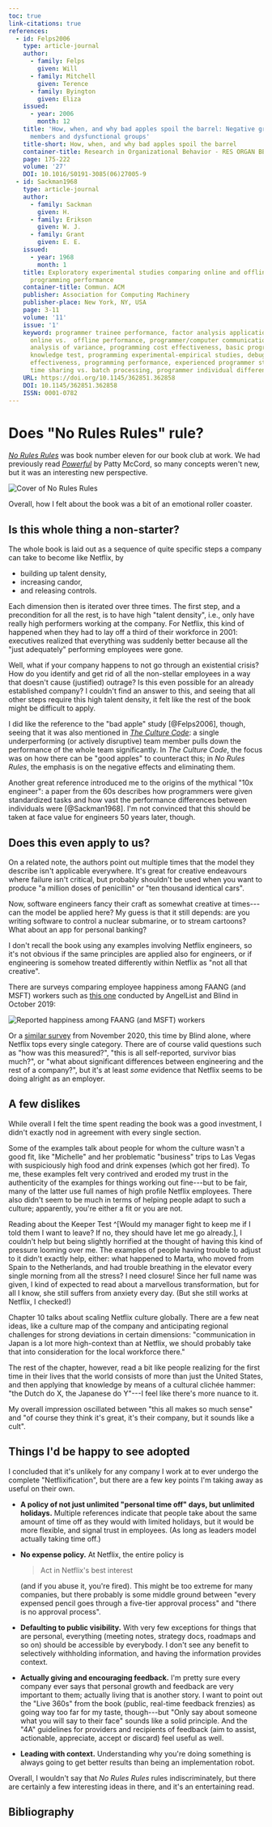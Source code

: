 ```yaml
---
toc: true
link-citations: true
references:
  - id: Felps2006
    type: article-journal
    author:
      - family: Felps
        given: Will
      - family: Mitchell
        given: Terence
      - family: Byington
        given: Eliza
    issued:
      - year: 2006
        month: 12
    title: 'How, when, and why bad apples spoil the barrel: Negative group
      members and dysfunctional groups'
    title-short: How, when, and why bad apples spoil the barrel
    container-title: Research in Organizational Behavior - RES ORGAN BEH
    page: 175-222
    volume: '27'
    DOI: 10.1016/S0191-3085(06)27005-9
  - id: Sackman1968
    type: article-journal
    author:
      - family: Sackman
        given: H.
      - family: Erikson
        given: W. J.
      - family: Grant
        given: E. E.
    issued:
      - year: 1968
        month: 1
    title: Exploratory experimental studies comparing online and offline
      programming performance
    container-title: Commun. ACM
    publisher: Association for Computing Machinery
    publisher-place: New York, NY, USA
    page: 3-11
    volume: '11'
    issue: '1'
    keyword: programmer trainee performance, factor analysis application,
      online vs.  offline performance, programmer/computer communication,
      analysis of variance, programming cost effectiveness, basic programming
      knowledge test, programming experimental-empirical studies, debugging
      effectiveness, programming performance, experienced programmer study,
      time sharing vs. batch processing, programmer individual differences
    URL: https://doi.org/10.1145/362851.362858
    DOI: 10.1145/362851.362858
    ISSN: 0001-0782
---
```


# Does "No Rules Rules" rule?

[*No Rules Rules*][nrr] was book number eleven for our book club at work. We
had previously read [*Powerful*] by Patty McCord, so many concepts weren't new,
but it was an interesting new perspective.

![Cover of *No Rules Rules*](images/2021-01-01-nrr-cover.jpg)

Overall, how I felt about the book was a bit of an emotional roller coaster.

[nrr]: <https://www.penguinrandomhouse.com/books/606529/no-rules-rules-by-reed-hastings-and-erin-meyer/>
[*Powerful*]: <https://pattymccord.com/book/>


## Is this whole thing a non-starter?

The whole book is laid out as a sequence of quite specific steps a company can
take to become like Netflix, by

- building up talent density,
- increasing candor,
- and releasing controls.

Each dimension then is iterated over three times. The first step, and a
precondition for all the rest, is to have high "talent density", i.e., only
have really high performers working at the company. For Netflix, this kind of
happened when they had to lay off a third of their workforce in 2001:
executives realized that everything was suddenly better because all the "just
adequately" performing employees were gone.

Well, what if your company happens to not go through an existential crisis? How
do you identify and get rid of all the non-stellar employees in a way that
doesn't cause (justified) outrage? Is this even possible for an already
established company? I couldn't find an answer to this, and seeing that all
other steps require this high talent density, it felt like the rest of the book
might be difficult to apply.

I did like the reference to the "bad apple" study [@Felps2006], though, seeing
that it was also mentioned in [*The Culture Code*][tcc]: a single
underperforming (or actively disruptive) team member pulls down the performance
of the whole team significantly. In *The Culture Code*, the focus was on how
there can be "good apples" to counteract this; in *No Rules Rules*, the
emphasis is on the negative effects and eliminating them.

Another great reference introduced me to the origins of the mythical "10x
engineer": a paper from the 60s describes how programmers were given
standardized tasks and how vast the performance differences between individuals
were [@Sackman1968]. I'm not convinced that this should be taken at face value
for engineers 50 years later, though.

[tcc]: <2020-09-06-culture-code-takeaways.html>

## Does this even apply to us?

On a related note, the authors point out multiple times that the model they
describe isn't applicable everywhere. It's great for creative endeavours where
failure isn't critical, but probably shouldn't be used when you want to
produce "a million doses of penicillin" or "ten thousand identical cars".

Now, software engineers fancy their craft as somewhat creative at times---can
the model be applied here? My guess is that it still depends: are you writing
software to control a nuclear submarine, or to stream cartoons? What about an
app for personal banking?

I don't recall the book using any examples involving Netflix engineers, so it's
not obvious if the same principles are applied also for engineers, or if
engineering is somehow treated differently within Netflix as "not all that
creative". 

There are surveys comparing employee happiness among FAANG (and MSFT) workers
such as [this one][angel] conducted by AngelList and Blind in October 2019:

![Reported happiness among FAANG (and MSFT) workers](images/2021-01-01-faang-happiness.png)

Or a [similar survey][blind] from November 2020, this time by Blind alone,
where Netflix tops every single category. There are of course valid questions
such as "how was this measured?", "this is all self-reported, survivor bias
much?", or "what about significant differences between engineering and the rest
of a company?", but it's at least *some* evidence that Netflix seems to be
doing alright as an employer.

[angel]: <https://angel.co/blog/over-60-of-employees-are-happy-at-startups-far-outpacing-faang-and-msft>
[blind]: <https://www.teamblind.com/blog/index.php/2020/11/17/which-faang-is-best-to-work-for-we-figured-it-out/>

## A few dislikes

While overall I felt the time spent reading the book was a good investment, I
didn't exactly nod in agreement with every single section.

Some of the examples talk about people for whom the culture wasn't a good fit,
like "Michelle" and her problematic "business" trips to Las Vegas with
suspiciously high food and drink expenses (which got her fired). To me, these
examples felt very contrived and eroded my trust in the authenticity of the
examples for things working out fine---but to be fair, many of the latter use
full names of high profile Netflix employees. There also didn't seem to be much
in terms of helping people adapt to such a culture; apparently, you're either a
fit or you are not.

Reading about the Keeper Test ^[Would my manager fight to keep me if I told
them I want to leave? If no, they should have let me go already.], I couldn't
help but being slightly horrified at the thought of having this kind of
pressure looming over me. The examples of people having trouble to adjust to it
didn't exactly help, either: what happened to Marta, who moved from Spain to
the Netherlands, and had trouble breathing in the elevator every single morning
from all the stress? I need closure! Since her full name was given, I kind of
expected to read about a marvellous transformation, but for all I know, she
still suffers from anxiety every day. (But she still works at Netflix, I
checked!)

Chapter 10 talks about scaling Netflix culture globally. There are a few neat
ideas, like a culture map of the company and anticipating regional challenges
for strong deviations in certain dimensions: "communication in Japan is a lot
more high-context than at Netflix, we should probably take that into
consideration for the local workforce there."

The rest of the chapter, however, read a bit like people realizing for the
first time in their lives that the world consists of more than just the United
States, and then applying that knowledge by means of a cultural clichée hammer:
"the Dutch do X, the Japanese do Y"---I feel like there's more nuance to it.

My overall impression oscillated between "this all makes so much sense" and "of
course they think it's great, it's their company, but it sounds like a cult".

## Things I'd be happy to see adopted

I concluded that it's unlikely for any company I work at to ever undergo the
complete "Netflixification", but there are a few key points I'm taking away as
useful on their own.

- **A policy of not just unlimited "personal time off" days, but unlimited
  holidays.** Multiple references indicate that people take about the same
  amount of time off as they would with limited holidays, but it would be more
  flexible, and signal trust in employees. (As long as leaders model actually
  taking time off.)
- **No expense policy.** At Netflix, the entire policy is

  > Act in Netflix's best interest

  (and if you abuse it, you're fired). This might be too extreme for many
  companies, but there probably is some middle ground between "every expensed
  pencil goes through a five-tier approval process" and "there is no approval
  process".
- **Defaulting to public visibility.** With very few exceptions for things that
  are personal, everything (meeting notes, strategy docs, roadmaps and so on)
  should be accessible by everybody. I don't see any benefit to selectively
  withholding information, and having the information provides context.
- **Actually giving and encouraging feedback.** I'm pretty sure every company
  ever says that personal growth and feedback are very important to them;
  actually living that is another story. I want to point out the "Live 360s"
  from the book (public, real-time feedback frenzies) as going way too far for
  my taste, though---but "Only say about someone what you will say to their
  face" sounds like a solid principle. And the "4A" guidelines for providers
  and recipients of feedback (aim to assist, actionable, appreciate, accept or
  discard) feel useful as well.
- **Leading with context.** Understanding why you're doing something is always
  going to get better results than being an implementation robot.

Overall, I wouldn't say that *No Rules Rules* rules indiscriminately, but there
are certainly a few interesting ideas in there, and it's an entertaining read.

## Bibliography
